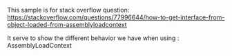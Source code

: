 This sample is for stack overflow question: https://stackoverflow.com/questions/77996644/how-to-get-interface-from-object-loaded-from-assemblyloadcontext

It serve to show the different behavior we have when using : AssemblyLoadContext
